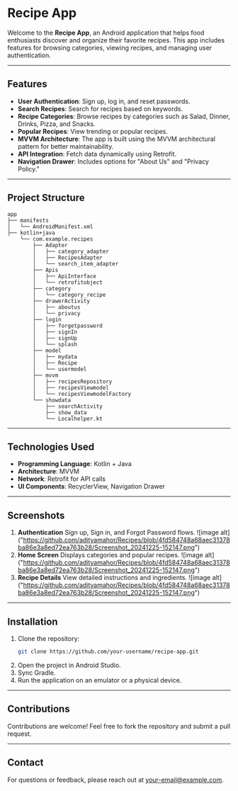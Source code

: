 # Recipe App

Welcome to the **Recipe App**, an Android application that helps food enthusiasts discover and organize their favorite recipes. This app includes features for browsing categories, viewing recipes, and managing user authentication.

---

## Features

- **User Authentication**: Sign up, log in, and reset passwords.
- **Search Recipes**: Search for recipes based on keywords.
- **Recipe Categories**: Browse recipes by categories such as Salad, Dinner, Drinks, Pizza, and Snacks.
- **Popular Recipes**: View trending or popular recipes.
- **MVVM Architecture**: The app is built using the MVVM architectural pattern for better maintainability.
- **API Integration**: Fetch data dynamically using Retrofit.
- **Navigation Drawer**: Includes options for "About Us" and "Privacy Policy."

---

## Project Structure

```
app
├── manifests
│   └── AndroidManifest.xml
├── kotlin+java
    └── com.example.recipes
        ├── Adapter
        │   ├── category_adapter
        │   ├── RecipesAdapter
        │   └── search_item_adapter
        ├── Apis
        │   ├── ApiInterface
        │   └── retrofitobject
        ├── category
        │   └── category_recipe
        ├── drawerActivity
        │   ├── aboutus
        │   └── privacy
        ├── login
        │   ├── forgetpassword
        │   ├── signIn
        │   ├── signUp
        │   └── splash
        ├── model
        │   ├── mydata
        │   ├── Recipe
        │   └── usermodel
        ├── mvvm
        │   ├── recipesRepository
        │   ├── recipesViewmodel
        │   └── recipesViewmodelFactory
        └── showdata
            ├── searchActivity
            ├── show_data
            └── Localhelper.kt
```
---

## Technologies Used

- **Programming Language**: Kotlin + Java
- **Architecture**: MVVM
- **Network**: Retrofit for API calls
- **UI Components**: RecyclerView, Navigation Drawer

---

## Screenshots

1. **Authentication**
   Sign up, Sign in, and Forgot Password flows.
    ![image alt] ("https://github.com/adityamahor/Recipes/blob/4fd584748a68aec31378ba86e3a8ed72ea763b28/Screenshot_20241225-152147.png")
2. **Home Screen**
   Displays categories and popular recipes.
   ![image alt] ("https://github.com/adityamahor/Recipes/blob/4fd584748a68aec31378ba86e3a8ed72ea763b28/Screenshot_20241225-152147.png")
3. **Recipe Details**
   View detailed instructions and ingredients.
    ![image alt] ("https://github.com/adityamahor/Recipes/blob/4fd584748a68aec31378ba86e3a8ed72ea763b28/Screenshot_20241225-152147.png")
---

## Installation

1. Clone the repository:
   ```bash
   git clone https://github.com/your-username/recipe-app.git
   ```
2. Open the project in Android Studio.
3. Sync Gradle.
4. Run the application on an emulator or a physical device.

---

## Contributions

Contributions are welcome! Feel free to fork the repository and submit a pull request.

---

## Contact

For questions or feedback, please reach out at your-email@example.com.
